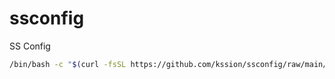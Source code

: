 # ssconfig
SS Config

```sh
/bin/bash -c "$(curl -fsSL https://github.com/kssion/ssconfig/raw/main/ss.sh)"
```
